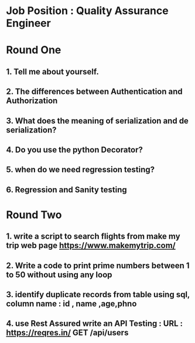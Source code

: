 # Job Position : Quality Assurance Engineer

# Round One
## 1. Tell me about yourself.
## 2. The differences between Authentication and Authorization
## 3. What does the meaning of serialization and de serialization?
## 4. Do you use the python Decorator?
## 5. when do we need regression testing?
## 6. Regression and Sanity testing

# Round Two
## 1. write a script to search flights from make my trip web page  https://www.makemytrip.com/
## 2. Write a code to print prime numbers between 1 to 50 without using any loop
## 3. identify duplicate records from table using sql, column name : id , name ,age,phno
## 4. use Rest Assured write an API Testing : URL : https://reqres.in/      GET /api/users

